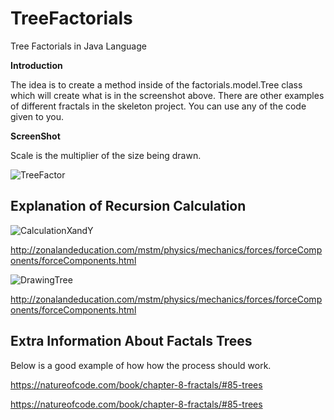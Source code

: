 # TreeFactorials
Tree Factorials in Java Language

**Introduction**

The idea is to create a method inside of the factorials.model.Tree class which will create what is in the screenshot above. There are other examples of different fractals in the skeleton project. You can use any of the code given to you.

**ScreenShot**

Scale is the multiplier of the size being drawn.

![TreeFactor](https://user-images.githubusercontent.com/35514180/118866183-bc210400-b8af-11eb-8109-2f22a4a09c5c.jpg)

## Explanation of Recursion Calculation

![CalculationXandY](https://user-images.githubusercontent.com/35514180/118867020-a19b5a80-b8b0-11eb-8b76-2fc63d646566.png)

http://zonalandeducation.com/mstm/physics/mechanics/forces/forceComponents/forceComponents.html


![DrawingTree](https://user-images.githubusercontent.com/35514180/118868417-28046c00-b8b2-11eb-920c-ebdf3b850122.png)

http://zonalandeducation.com/mstm/physics/mechanics/forces/forceComponents/forceComponents.html

## Extra Information About Factals Trees

Below is a good example of how how the process should work.

https://natureofcode.com/book/chapter-8-fractals/#85-trees

https://natureofcode.com/book/chapter-8-fractals/#85-trees
